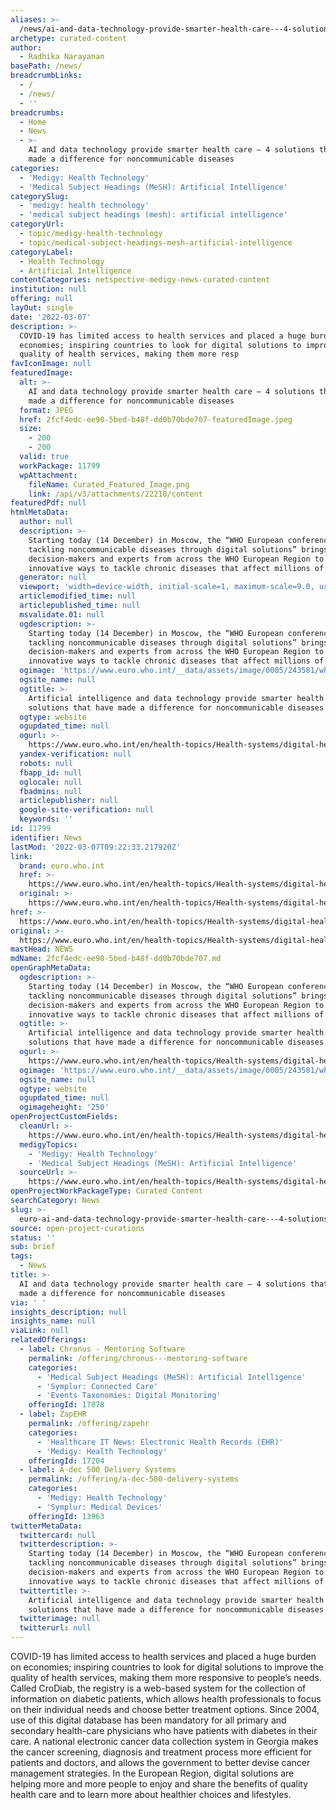 ```yaml
---
aliases: >-
  /news/ai-and-data-technology-provide-smarter-health-care---4-solutions-that-have-made-a-difference-for-noncommunicable-diseases
archetype: curated-content
author:
  - Radhika Narayanan
basePath: /news/
breadcrumbLinks:
  - /
  - /news/
  - ''
breadcrumbs:
  - Home
  - News
  - >-
    AI and data technology provide smarter health care – 4 solutions that have
    made a difference for noncommunicable diseases
categories:
  - 'Medigy: Health Technology'
  - 'Medical Subject Headings (MeSH): Artificial Intelligence'
categorySlug:
  - 'medigy: health technology'
  - 'medical subject headings (mesh): artificial intelligence'
categoryUrl:
  - topic/medigy-health-technology
  - topic/medical-subject-headings-mesh-artificial-intelligence
categoryLabel:
  - Health Technology
  - Artificial Intelligence
contentCategories: netspective-medigy-news-curated-content
institution: null
offering: null
layOut: single
date: '2022-03-07'
description: >-
  COVID-19 has limited access to health services and placed a huge burden on
  economies; inspiring countries to look for digital solutions to improve the
  quality of health services, making them more resp
favIconImage: null
featuredImage:
  alt: >-
    AI and data technology provide smarter health care – 4 solutions that have
    made a difference for noncommunicable diseases
  format: JPEG
  href: 2fcf4edc-ee90-5bed-b48f-dd0b70bde707-featuredImage.jpeg
  size:
    - 200
    - 200
  valid: true
  workPackage: 11799
  wpAttachment:
    fileName: Curated_Featured_Image.png
    link: /api/v3/attachments/22218/content
featuredPdf: null
htmlMetaData:
  author: null
  description: >-
    Starting today (14 December) in Moscow, the “WHO European conference on
    tackling noncommunicable diseases through digital solutions” brings together
    decision-makers and experts from across the WHO European Region to identify
    innovative ways to tackle chronic diseases that affect millions of people.
  generator: null
  viewport: 'width=device-width, initial-scale=1, maximum-scale=9.0, user-scalable=yes'
  articlemodified_time: null
  articlepublished_time: null
  msvalidate.01: null
  ogdescription: >-
    Starting today (14 December) in Moscow, the “WHO European conference on
    tackling noncommunicable diseases through digital solutions” brings together
    decision-makers and experts from across the WHO European Region to identify
    innovative ways to tackle chronic diseases that affect millions of people.
  ogimage: 'https://www.euro.who.int/__data/assets/image/0005/243581/who-europe-250.png'
  ogsite_name: null
  ogtitle: >-
    Artificial intelligence and data technology provide smarter health care – 4
    solutions that have made a difference for noncommunicable diseases 
  ogtype: website
  ogupdated_time: null
  ogurl: >-
    https://www.euro.who.int/en/health-topics/Health-systems/digital-health/news/news/2021/12/artificial-intelligence-and-data-technology-provide-smarter-health-care-4-solutions-that-have-made-a-difference-for-noncommunicable-diseases
  yandex-verification: null
  robots: null
  fbapp_id: null
  oglocale: null
  fbadmins: null
  articlepublisher: null
  google-site-verification: null
  keywords: ''
id: 11799
identifier: News
lastMod: '2022-03-07T09:22:33.217920Z'
link:
  brand: euro.who.int
  href: >-
    https://www.euro.who.int/en/health-topics/Health-systems/digital-health/news/news/2021/12/artificial-intelligence-and-data-technology-provide-smarter-health-care-4-solutions-that-have-made-a-difference-for-noncommunicable-diseases
  original: >-
    https://www.euro.who.int/en/health-topics/Health-systems/digital-health/news/news/2021/12/artificial-intelligence-and-data-technology-provide-smarter-health-care-4-solutions-that-have-made-a-difference-for-noncommunicable-diseases
href: >-
  https://www.euro.who.int/en/health-topics/Health-systems/digital-health/news/news/2021/12/artificial-intelligence-and-data-technology-provide-smarter-health-care-4-solutions-that-have-made-a-difference-for-noncommunicable-diseases
original: >-
  https://www.euro.who.int/en/health-topics/Health-systems/digital-health/news/news/2021/12/artificial-intelligence-and-data-technology-provide-smarter-health-care-4-solutions-that-have-made-a-difference-for-noncommunicable-diseases
mastHead: NEWS
mdName: 2fcf4edc-ee90-5bed-b48f-dd0b70bde707.md
openGraphMetaData:
  ogdescription: >-
    Starting today (14 December) in Moscow, the “WHO European conference on
    tackling noncommunicable diseases through digital solutions” brings together
    decision-makers and experts from across the WHO European Region to identify
    innovative ways to tackle chronic diseases that affect millions of people.
  ogtitle: >-
    Artificial intelligence and data technology provide smarter health care – 4
    solutions that have made a difference for noncommunicable diseases 
  ogurl: >-
    https://www.euro.who.int/en/health-topics/Health-systems/digital-health/news/news/2021/12/artificial-intelligence-and-data-technology-provide-smarter-health-care-4-solutions-that-have-made-a-difference-for-noncommunicable-diseases
  ogimage: 'https://www.euro.who.int/__data/assets/image/0005/243581/who-europe-250.png'
  ogsite_name: null
  ogtype: website
  ogupdated_time: null
  ogimageheight: '250'
openProjectCustomFields:
  cleanUrl: >-
    https://www.euro.who.int/en/health-topics/Health-systems/digital-health/news/news/2021/12/artificial-intelligence-and-data-technology-provide-smarter-health-care-4-solutions-that-have-made-a-difference-for-noncommunicable-diseases
  medigyTopics:
    - 'Medigy: Health Technology'
    - 'Medical Subject Headings (MeSH): Artificial Intelligence'
  sourceUrl: >-
    https://www.euro.who.int/en/health-topics/Health-systems/digital-health/news/news/2021/12/artificial-intelligence-and-data-technology-provide-smarter-health-care-4-solutions-that-have-made-a-difference-for-noncommunicable-diseases
openProjectWorkPackageType: Curated Content
searchCategory: News
slug: >-
  euro-ai-and-data-technology-provide-smarter-health-care---4-solutions-that-have-made-a-difference-for-noncommunicable-diseases
source: open-project-curations
status: ''
sub: brief
tags:
  - News
title: >-
  AI and data technology provide smarter health care – 4 solutions that have
  made a difference for noncommunicable diseases
via: ' '
insights_description: null
insights_name: null
viaLink: null
relatedOfferings:
  - label: Chronus - Mentoring Software
    permalink: /offering/chronus---mentoring-software
    categories:
      - 'Medical Subject Headings (MeSH): Artificial Intelligence'
      - 'Symplur: Connected Care'
      - 'Events Taxonomies: Digital Monitoring'
    offeringId: 17878
  - label: ZapEHR
    permalink: /offering/zapehr
    categories:
      - 'Healthcare IT News: Electronic Health Records (EHR)'
      - 'Medigy: Health Technology'
    offeringId: 17204
  - label: A-dec 500 Delivery Systems
    permalink: /offering/a-dec-500-delivery-systems
    categories:
      - 'Medigy: Health Technology'
      - 'Symplur: Medical Devices'
    offeringId: 13963
twitterMetaData:
  twittercard: null
  twitterdescription: >-
    Starting today (14 December) in Moscow, the “WHO European conference on
    tackling noncommunicable diseases through digital solutions” brings together
    decision-makers and experts from across the WHO European Region to identify
    innovative ways to tackle chronic diseases that affect millions of people.
  twittertitle: >-
    Artificial intelligence and data technology provide smarter health care – 4
    solutions that have made a difference for noncommunicable diseases 
  twitterimage: null
  twitterurl: null
---
```

<p>COVID-19 has limited access to health services and placed a huge burden on economies; inspiring countries to look for digital solutions to improve the quality of health services, making them more responsive to people’s needs.
Called CroDiab, the registry is a web-based system for the collection of information on diabetic patients, which allows health professionals to focus on their individual needs and choose better treatment options.
Since 2004, use of this digital database has been mandatory for all primary and secondary health-care physicians who have patients with diabetes in their care.
A national electronic cancer data collection system in Georgia makes the cancer screening, diagnosis and treatment process more efficient for patients and doctors, and allows the government to better devise cancer management strategies.
In the European Region, digital solutions are helping more and more people to enjoy and share the benefits of quality health care and to learn more about healthier choices and lifestyles.</p>